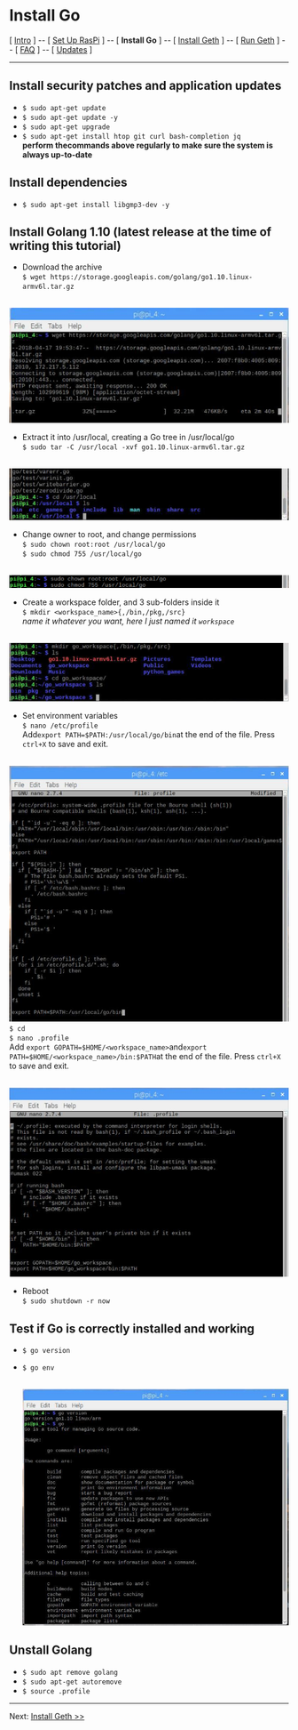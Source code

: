 # Install Go
[ [Intro](README.md) ] -- [ [Set Up RasPi](pi_setup.md) ] -- [ **Install Go** ] -- [ [Install Geth](geth_install.md) ] -- [ [Run Geth](geth_run.md) ] -- [ [FAQ](faq.md) ] -- [ [Updates](raspi_updates.md) ]

-----
## Install security patches and application updates
- `$ sudo apt-get update`
- `$ sudo apt-get update -y`
- `$ sudo apt-get upgrade`
- `$ sudo apt-get install htop git curl bash-completion jq`
<br/>**perform thecommands above regularly to make sure the system is always up-to-date**
## Install dependencies
- `$ sudo apt-get install libgmp3-dev -y`
## Install Golang 1.10 (latest release at the time of writing this tutorial)
- Download the archive<br/>`$ wget https://storage.googleapis.com/golang/go1.10.linux-armv6l.tar.gz`

<br/>![download](pics/go_install/download.jpg)
- Extract it into /usr/local, creating a Go tree in /usr/local/go<br/>`$ sudo tar -C /usr/local -xvf go1.10.linux-armv6l.tar.gz`

<br/>![tar](pics/go_install/tar.jpg)
- Change owner to root, and change permissions<br/>`$ sudo chown root:root /usr/local/go`<br/>`$ sudo chmod 755 /usr/local/go`

<br/>![permission](pics/go_install/permission.png)
- Create a workspace folder, and 3 sub-folders inside it<br/>`$ mkdir <workspace_name>{,/bin,/pkg,/src}`<br/>*name it whatever you want, here I just named it `workspace`*

<br/>![workspace](pics/go_install/workspace.jpg)
- Set environment variables<br/>`$ nano /etc/profile`<br/>Add`export PATH=$PATH:/usr/local/go/bin`at the end of the file. Press `ctrl+X` to save and exit.

<br/>![path_1](pics/go_install/path_1.jpg)
  <br/>`$ cd`
  <br/>`$ nano .profile`<br/>Add `export GOPATH=$HOME/<workspace_name>`and`export PATH=$HOME/<workspace_name>/bin:$PATH`at the end of the   file. Press `ctrl+X` to save and exit.
  
  <br/>![path_2](pics/go_install/path_2.jpg)
- Reboot<br/>`$ sudo shutdown -r now` 
## Test if Go is correctly installed and working
- `$ go version`
- `$ go env`

  <br/>![check_installation](pics/go_install/check_installation.jpg)
## Unstall Golang
- `$ sudo apt remove golang`
- `$ sudo apt-get autoremove`
- `$ source .profile`
-----

Next: [Install Geth >>](geth_install.md)

